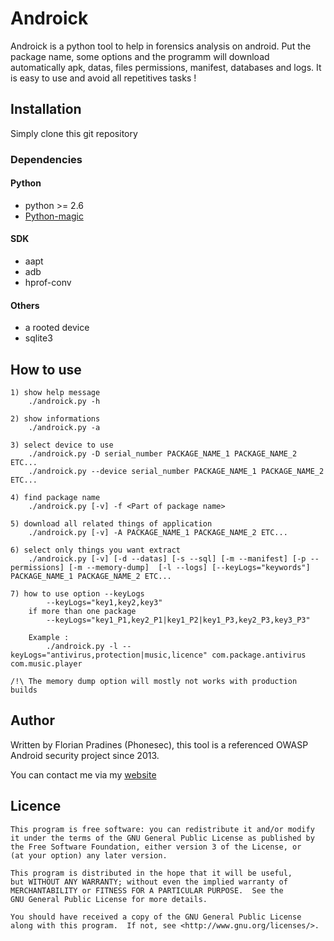 # Androick

Androick is a python tool to help in forensics analysis on android.
Put the package name, some options and the programm will download automatically apk, datas, files permissions, manifest, databases and logs.
It is easy to use and avoid all repetitives tasks !


## Installation
Simply clone this git repository

### Dependencies

#### Python
-	python >= 2.6
-	[Python-magic](https://github.com/ahupp/python-magic/)

#### SDK
-	aapt
-	adb
-	hprof-conv

#### Others
-	a rooted device
-	sqlite3	

## How to use
	1) show help message
		./androick.py -h

	2) show informations
		./androick.py -a

	3) select device to use
		./androick.py -D serial_number PACKAGE_NAME_1 PACKAGE_NAME_2 ETC...
		./androick.py --device serial_number PACKAGE_NAME_1 PACKAGE_NAME_2 ETC...

	4) find package name
		./androick.py [-v] -f <Part of package name>

	5) download all related things of application
		./androick.py [-v] -A PACKAGE_NAME_1 PACKAGE_NAME_2 ETC...
	
	6) select only things you want extract
		./androick.py [-v] [-d --datas] [-s --sql] [-m --manifest] [-p --permissions] [-m --memory-dump]  [-l --logs] [--keyLogs="keywords"] PACKAGE_NAME_1 PACKAGE_NAME_2 ETC...

	7) how to use option --keyLogs
			--keyLogs="key1,key2,key3"
		if more than one package
			--keyLogs="key1_P1,key2_P1|key1_P2|key1_P3,key2_P3,key3_P3"
		
		Example :
			./androick.py -l --keyLogs="antivirus,protection|music,licence" com.package.antivirus com.music.player
	
	/!\ The memory dump option will mostly not works with production builds

## Author
Written by Florian Pradines (Phonesec), this tool is a referenced OWASP Android security project since 2013.

You can contact me via my [website](http://florianpradines.com)

## Licence
	This program is free software: you can redistribute it and/or modify
	it under the terms of the GNU General Public License as published by
	the Free Software Foundation, either version 3 of the License, or
	(at your option) any later version.

	This program is distributed in the hope that it will be useful,
	but WITHOUT ANY WARRANTY; without even the implied warranty of
	MERCHANTABILITY or FITNESS FOR A PARTICULAR PURPOSE.  See the
	GNU General Public License for more details.

	You should have received a copy of the GNU General Public License
	along with this program.  If not, see <http://www.gnu.org/licenses/>.
